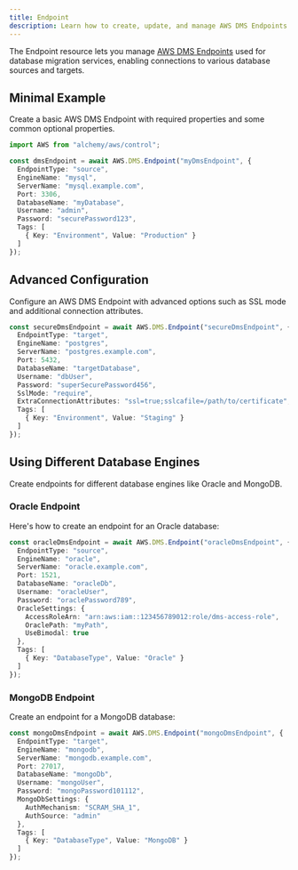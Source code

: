 ```yaml
---
title: Endpoint
description: Learn how to create, update, and manage AWS DMS Endpoints using Alchemy Cloud Control.
---
```



The Endpoint resource lets you manage [AWS DMS Endpoints](https://docs.aws.amazon.com/dms/latest/userguide/) used for database migration services, enabling connections to various database sources and targets.

## Minimal Example

Create a basic AWS DMS Endpoint with required properties and some common optional properties.

```ts
import AWS from "alchemy/aws/control";

const dmsEndpoint = await AWS.DMS.Endpoint("myDmsEndpoint", {
  EndpointType: "source",
  EngineName: "mysql",
  ServerName: "mysql.example.com",
  Port: 3306,
  DatabaseName: "myDatabase",
  Username: "admin",
  Password: "securePassword123",
  Tags: [
    { Key: "Environment", Value: "Production" }
  ]
});
```

## Advanced Configuration

Configure an AWS DMS Endpoint with advanced options such as SSL mode and additional connection attributes.

```ts
const secureDmsEndpoint = await AWS.DMS.Endpoint("secureDmsEndpoint", {
  EndpointType: "target",
  EngineName: "postgres",
  ServerName: "postgres.example.com",
  Port: 5432,
  DatabaseName: "targetDatabase",
  Username: "dbUser",
  Password: "superSecurePassword456",
  SslMode: "require",
  ExtraConnectionAttributes: "ssl=true;sslcafile=/path/to/certificate",
  Tags: [
    { Key: "Environment", Value: "Staging" }
  ]
});
```

## Using Different Database Engines

Create endpoints for different database engines like Oracle and MongoDB.

### Oracle Endpoint

Here's how to create an endpoint for an Oracle database:

```ts
const oracleDmsEndpoint = await AWS.DMS.Endpoint("oracleDmsEndpoint", {
  EndpointType: "source",
  EngineName: "oracle",
  ServerName: "oracle.example.com",
  Port: 1521,
  DatabaseName: "oracleDb",
  Username: "oracleUser",
  Password: "oraclePassword789",
  OracleSettings: {
    AccessRoleArn: "arn:aws:iam::123456789012:role/dms-access-role",
    OraclePath: "myPath",
    UseBimodal: true
  },
  Tags: [
    { Key: "DatabaseType", Value: "Oracle" }
  ]
});
```

### MongoDB Endpoint

Create an endpoint for a MongoDB database:

```ts
const mongoDmsEndpoint = await AWS.DMS.Endpoint("mongoDmsEndpoint", {
  EndpointType: "target",
  EngineName: "mongodb",
  ServerName: "mongodb.example.com",
  Port: 27017,
  DatabaseName: "mongoDb",
  Username: "mongoUser",
  Password: "mongoPassword101112",
  MongoDbSettings: {
    AuthMechanism: "SCRAM_SHA_1",
    AuthSource: "admin"
  },
  Tags: [
    { Key: "DatabaseType", Value: "MongoDB" }
  ]
});
```
